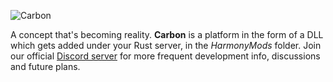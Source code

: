 ![Carbon](https://i.imgur.com/sG6X07A.jpg)

A concept that's becoming reality.
**Carbon** is a platform in the form of a DLL which gets added under your Rust server, in the *HarmonyMods* folder. Join our official [Discord server] for more frequent development info, discussions and future plans.

[discord server]: https://discord.gg/eXPcNKK4yd